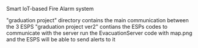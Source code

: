 Smart IoT-based Fire Alarm system

"graduation project" directory contains the main communication between the 3 ESPS
"graduation project ver2" contians the ESPs codes to communicate with the server
run the EvacuationServer code with map.png and the ESPS will be able to send alerts to it
